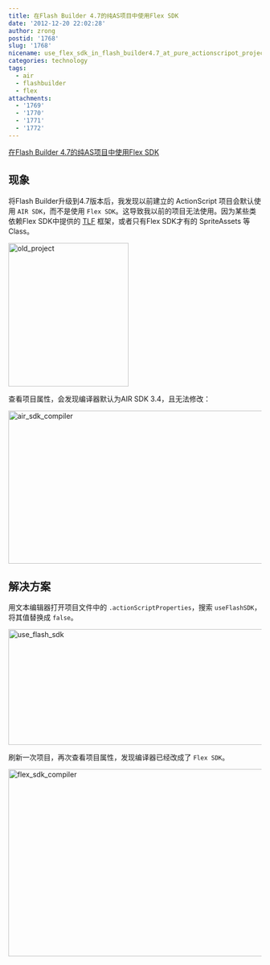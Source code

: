 ```yaml
---
title: 在Flash Builder 4.7的纯AS项目中使用Flex SDK
date: '2012-12-20 22:02:28'
author: zrong
postid: '1768'
slug: '1768'
nicename: use_flex_sdk_in_flash_builder4.7_at_pure_actionscripot_project
categories: technology
tags:
  - air
  - flashbuilder
  - flex
attachments:
  - '1769'
  - '1770'
  - '1771'
  - '1772'
---
```


[在Flash Builder 4.7的纯AS项目中使用Flex SDK](https://blog.zengrong.net/post/1768.html)

## 现象

将Flash Builder升级到4.7版本后，我发现以前建立的 ActionScript 项目会默认使用 `AIR SDK`，而不是使用 `Flex SDK`。这导致我以前的项目无法使用。因为某些类依赖Flex SDK中提供的 [TLF](https://blog.zengrong.net/tag/tlf/) 框架，或者只有Flex SDK才有的 SpriteAssets 等Class。

<img src="/uploads/2012/12/old_project.png" alt="old_project" width="239" height="285" class="aligncenter size-full wp-image-1771" />

查看项目属性，会发现编译器默认为AIR SDK 3.4，且无法修改：

<img src="/uploads/2012/12/air_sdk_compiler.png" alt="air_sdk_compiler" width="521" height="304" class="aligncenter size-full wp-image-1769" />

## 解决方案

用文本编辑器打开项目文件中的 `.actionScriptProperties`，搜索 `useFlashSDK`，将其值替换成 `false`。

<img src="/uploads/2012/12/use_flash_sdk.png" alt="use_flash_sdk" width="781" height="230" class="aligncenter size-full wp-image-1772" />

刷新一次项目，再次查看项目属性，发现编译器已经改成了 `Flex SDK`。

<img src="/uploads/2012/12/flex_sdk_compiler.png" alt="flex_sdk_compiler" width="530" height="372" class="aligncenter size-full wp-image-1770" />
